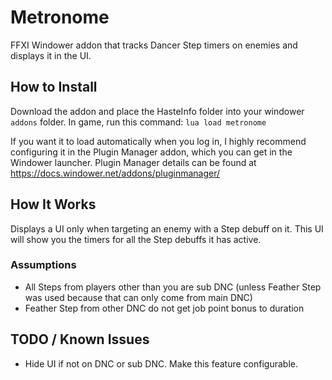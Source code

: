 # Metronome
FFXI Windower addon that tracks Dancer Step timers on enemies and displays it in the UI.

## How to Install

Download the addon and place the HasteInfo folder into your windower `addons` folder.
In game, run this command: `lua load metronome`

If you want it to load automatically when you log in, I highly recommend configuring it in the Plugin Manager addon, which you can get in the Windower launcher.
Plugin Manager details can be found at https://docs.windower.net/addons/pluginmanager/

## How It Works

Displays a UI only when targeting an enemy with a Step debuff on it. This UI will show you the timers for all the Step debuffs it has active.

### Assumptions

* All Steps from players other than you are sub DNC (unless Feather Step was used because that can only come from main DNC)
* Feather Step from other DNC do not get job point bonus to duration

## TODO / Known Issues
* Hide UI if not on DNC or sub DNC. Make this feature configurable.
